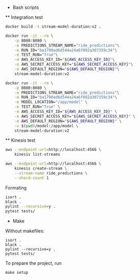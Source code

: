 * Bash scripts

** Integration test

```bash
docker build -t stream-model-duration:v2 .
```

```bash
docker run -it --rm \
    -p 8080:8080 \
    -e PREDICTIONS_STREAM_NAME="ride_predictions"\
    -e RUN_ID="ba1790ad6d544a24a6f092a307359c34"\
    -e TEST_RUN="True"\
    -e AWS_ACCESS_KEY_ID="${AWS_ACCESS_KEY_ID}"\
    -e AWS_SECRET_ACCESS_KEY="${AWS_SECRET_ACCESS_KEY}"\
    -e AWS_DEFAULT_REGION="${AWS_DEFAULT_REGION}"\
    stream-model-duration:v2
```

```bash
docker run -it --rm \
    -p 8080:8080 \
    -e PREDICTIONS_STREAM_NAME="ride_predictions"\
    -e RUN_ID="ba1790ad6d544a24a6f092a307359c34"\
    -e MODEL_LOCATION="/app/model" \
    -e TEST_RUN="True" \
    -e AWS_ACCESS_KEY_ID="${AWS_ACCESS_KEY_ID}" \
    -e AWS_SECRET_ACCESS_KEY="${AWS_SECRET_ACCESS_KEY}" \
    -e AWS_DEFAULT_REGION="${AWS_DEFAULT_REGION}" \
    -v $(pwd)/model:/app/model \
    stream-model-duration:v2
```

** Kinesis test

```bash
aws --endpoint-url=http://localhost:4566 \
    kinesis list-streams
```

```bash
aws --endpoint-url=http://localhost:4566 \
    kinesis create-stream \
    --stream-name ride_predictions \
    --shard-count 1
```

Formating
``` bash
isort .
black .
pylint --recursive=y .
pytest tests/
```

* Make

Without makefiles:

```
isort .
black .
pylint --recursive=y .
pytest tests/
```

To prepare the project, run

```
make setup
```
